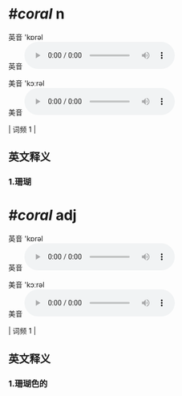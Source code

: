 # ***\#coral*** n
英音 'kɒrəl  
英音
<audio src="./media/coral1.aac" controls="controls"></audio>

美音 'kɔːrəl  
美音
<audio src="./media/coral2.aac" controls="controls"></audio>



| 词频 1 |  

英文释义
---
### 1.**珊瑚**  


# ***\#coral*** adj
英音 'kɒrəl  
英音
<audio src="./media/coral1.aac" controls="controls"></audio>

美音 'kɔːrəl  
美音
<audio src="./media/coral2.aac" controls="controls"></audio>



| 词频 1 |  

英文释义
---
### 1.**珊瑚色的**  


